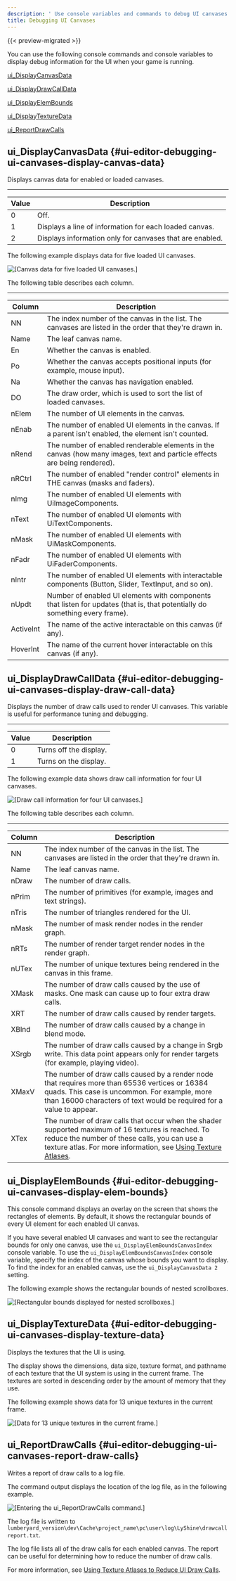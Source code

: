 ```yaml
---
description: ' Use console variables and commands to debug UI canvases in Open 3D Engine. '
title: Debugging UI Canvases
---
```


{{< preview-migrated >}}

You can use the following console commands and console variables to display debug information for the UI when your game is running\.

[ui\_DisplayCanvasData](#ui-editor-debugging-ui-canvases-display-canvas-data)

[ui\_DisplayDrawCallData](#ui-editor-debugging-ui-canvases-display-draw-call-data)

[ui\_DisplayElemBounds](#ui-editor-debugging-ui-canvases-display-elem-bounds)

[ui\_DisplayTextureData](#ui-editor-debugging-ui-canvases-display-texture-data)

[ui\_ReportDrawCalls](#ui-editor-debugging-ui-canvases-report-draw-calls)

## ui\_DisplayCanvasData {#ui-editor-debugging-ui-canvases-display-canvas-data}

Displays canvas data for enabled or loaded canvases\.


****

| Value | Description |
| --- | --- |
| 0 | Off\. |
| 1 | Displays a line of information for each loaded canvas\. |
| 2 | Displays information only for canvases that are enabled\. |

The following example displays data for five loaded UI canvases\.

![\[Canvas data for five loaded UI canvases.\]](/images/user-guide/game_ui_editor/ui-editor-debugging-ui-canvases-1.png)

The following table describes each column\.


****

| **Column** | **Description** |
| --- | --- |
| NN | The index number of the canvas in the list\. The canvases are listed in the order that they're drawn in\. |
| Name | The leaf canvas name\. |
| En | Whether the canvas is enabled\. |
| Po | Whether the canvas accepts positional inputs \(for example, mouse input\)\. |
| Na | Whether the canvas has navigation enabled\. |
| DO | The draw order, which is used to sort the list of loaded canvases\. |
| nElem | The number of UI elements in the canvas\. |
| nEnab | The number of enabled UI elements in the canvas\. If a parent isn't enabled, the element isn't counted\. |
| nRend | The number of enabled renderable elements in the canvas \(how many images, text and particle effects are being rendered\)\. |
| nRCtrl | The number of enabled "render control" elements in THE canvas \(masks and faders\)\. |
| nImg | The number of enabled UI elements with UiImageComponents\. |
| nText | The number of enabled UI elements with UiTextComponents\. |
| nMask | The number of enabled UI elements with UiMaskComponents\. |
| nFadr | The number of enabled UI elements with UiFaderComponents\. |
| nIntr | The number of enabled UI elements with interactable components \(Button, Slider, TextInput, and so on\)\. |
| nUpdt | Number of enabled UI elements with components that listen for updates \(that is, that potentially do something every frame\)\. |
| ActiveInt | The name of the active interactable on this canvas \(if any\)\. |
| HoverInt | The name of the current hover interactable on this canvas \(if any\)\. |

## ui\_DisplayDrawCallData {#ui-editor-debugging-ui-canvases-display-draw-call-data}

Displays the number of draw calls used to render UI canvases\. This variable is useful for performance tuning and debugging\.


****

| Value | Description |
| --- | --- |
| 0 | Turns off the display\. |
| 1 | Turns on the display\. |

The following example data shows draw call information for four UI canvases\.

![\[Draw call information for four UI canvases.\]](/images/user-guide/game_ui_editor/ui-editor-debugging-ui-canvases-2.png)

The following table describes each column\.


****

| Column | Description |
| --- | --- |
| NN | The index number of the canvas in the list\. The canvases are listed in the order that they're drawn in\. |
| Name | The leaf canvas name\. |
| nDraw | The number of draw calls\. |
| nPrim | The number of primitives \(for example, images and text strings\)\. |
| nTris | The number of triangles rendered for the UI\. |
| nMask | The number of mask render nodes in the render graph\. |
| nRTs | The number of render target render nodes in the render graph\. |
| nUTex | The number of unique textures being rendered in the canvas in this frame\. |
| XMask | The number of draw calls caused by the use of masks\.  One mask can cause up to four extra draw calls\.  |
| XRT | The number of draw calls caused by render targets\. |
| XBlnd | The number of draw calls caused by a change in blend mode\. |
| XSrgb | The number of draw calls caused by a change in Srgb write\. This data point appears only for render targets \(for example, playing video\)\. |
| XMaxV | The number of draw calls caused by a render node that requires more than 65536 vertices or 16384 quads\. This case is uncommon\. For example, more than 16000 characters of text would be required for a value to appear\. |
| XTex | The number of draw calls that occur when the shader supported maximum of 16 textures is reached\. To reduce the number of these calls, you can use a texture atlas\. For more information, see [Using Texture Atlases](/docs/user-guide/interactivity/user-interface/editor/texture-atlases.md)\. |

## ui\_DisplayElemBounds {#ui-editor-debugging-ui-canvases-display-elem-bounds}

This console command displays an overlay on the screen that shows the rectangles of elements\. By default, it shows the rectangular bounds of every UI element for each enabled UI canvas\.

If you have several enabled UI canvases and want to see the rectangular bounds for only one canvas, use the `ui_DisplayElemBoundsCanvasIndex` console variable\. To use the `ui_DisplayElemBoundsCanvasIndex` console variable, specify the index of the canvas whose bounds you want to display\. To find the index for an enabled canvas, use the `ui_DisplayCanvasData 2` setting\.

The following example shows the rectangular bounds of nested scrollboxes\.

![\[Rectangular bounds displayed for nested scrollboxes.\]](/images/user-guide/game_ui_editor/ui-editor-debugging-ui-canvases-3.png)

## ui\_DisplayTextureData {#ui-editor-debugging-ui-canvases-display-texture-data}

Displays the textures that the UI is using\.

The display shows the dimensions, data size, texture format, and pathname of each texture that the UI system is using in the current frame\. The textures are sorted in descending order by the amount of memory that they use\.

The following example shows data for 13 unique textures in the current frame\.

![\[Data for 13 unique textures in the current frame.\]](/images/user-guide/game_ui_editor/ui-editor-debugging-ui-canvases-4.png)

## ui\_ReportDrawCalls {#ui-editor-debugging-ui-canvases-report-draw-calls}

Writes a report of draw calls to a log file\.

The command output displays the location of the log file, as in the following example\.

![\[Entering the ui_ReportDrawCalls command.\]](/images/user-guide/game_ui_editor/ui-editor-debugging-ui-canvases-5.png)

The log file is written to `lumberyard_version\dev\Cache\project_name\pc\user\log\LyShine\drawcallreport.txt`\.

The log file lists all of the draw calls for each enabled canvas\. The report can be useful for determining how to reduce the number of draw calls\.

For more information, see [Using Texture Atlases to Reduce UI Draw Calls](/docs/user-guide/interactivity/user-interface/editor/texture-atlases-using-texture-atlases-to-reduce-ui-draw-calls.md)\.

